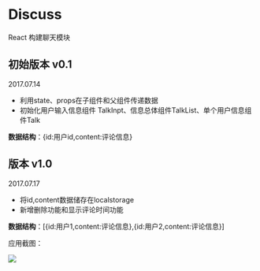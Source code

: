 # Discuss
React 构建聊天模块
## 初始版本 v0.1
2017.07.14
- 利用state、props在子组件和父组件传递数据
- 初始化用户输入信息组件 TalkInpt、信息总体组件TalkList、单个用户信息组件Talk

**数据结构**：{id:用户id,content:评论信息}

## 版本 v1.0
2017.07.17

- 将id,content数据储存在localstorage
- 新增删除功能和显示评论时间功能

**数据结构**：[{id:用户1,content:评论信息},{id:用户2,content:评论信息}]

应用截图：

![](http://osupg2zn7.bkt.clouddn.com/react/react-v2.0.jpg)
